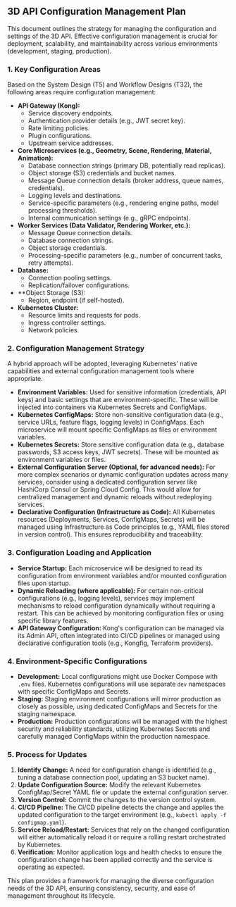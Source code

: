 ## 3D API Configuration Management Plan

This document outlines the strategy for managing the configuration and settings of the 3D API. Effective configuration management is crucial for deployment, scalability, and maintainability across various environments (development, staging, production).

### 1. Key Configuration Areas

Based on the System Design (T5) and Workflow Designs (T32), the following areas require configuration management:

*   **API Gateway (Kong):**
    *   Service discovery endpoints.
    *   Authentication provider details (e.g., JWT secret key).
    *   Rate limiting policies.
    *   Plugin configurations.
    *   Upstream service addresses.
*   **Core Microservices (e.g., Geometry, Scene, Rendering, Material, Animation):**
    *   Database connection strings (primary DB, potentially read replicas).
    *   Object storage (S3) credentials and bucket names.
    *   Message Queue connection details (broker address, queue names, credentials).
    *   Logging levels and destinations.
    *   Service-specific parameters (e.g., rendering engine paths, model processing thresholds).
    *   Internal communication settings (e.g., gRPC endpoints).
*   **Worker Services (Data Validator, Rendering Worker, etc.):**
    *   Message Queue connection details.
    *   Database connection strings.
    *   Object storage credentials.
    *   Processing-specific parameters (e.g., number of concurrent tasks, retry attempts).
*   **Database:**
    *   Connection pooling settings.
    *   Replication/failover configurations.
*   **Object Storage (S3):
    *   Region, endpoint (if self-hosted).
*   **Kubernetes Cluster:**
    *   Resource limits and requests for pods.
    *   Ingress controller settings.
    *   Network policies.

### 2. Configuration Management Strategy

A hybrid approach will be adopted, leveraging Kubernetes' native capabilities and external configuration management tools where appropriate.

*   **Environment Variables:** Used for sensitive information (credentials, API keys) and basic settings that are environment-specific. These will be injected into containers via Kubernetes Secrets and ConfigMaps.
*   **Kubernetes ConfigMaps:** Store non-sensitive configuration data (e.g., service URLs, feature flags, logging levels) in ConfigMaps. Each microservice will mount specific ConfigMaps as files or environment variables.
*   **Kubernetes Secrets:** Store sensitive configuration data (e.g., database passwords, S3 access keys, JWT secrets). These will be mounted as environment variables or files.
*   **External Configuration Server (Optional, for advanced needs):** For more complex scenarios or dynamic configuration updates across many services, consider using a dedicated configuration server like HashiCorp Consul or Spring Cloud Config. This would allow for centralized management and dynamic reloads without redeploying services.
*   **Declarative Configuration (Infrastructure as Code):** All Kubernetes resources (Deployments, Services, ConfigMaps, Secrets) will be managed using Infrastructure as Code principles (e.g., YAML files stored in version control). This ensures reproducibility and traceability.

### 3. Configuration Loading and Application

*   **Service Startup:** Each microservice will be designed to read its configuration from environment variables and/or mounted configuration files upon startup.
*   **Dynamic Reloading (where applicable):** For certain non-critical configurations (e.g., logging levels), services may implement mechanisms to reload configuration dynamically without requiring a restart. This can be achieved by monitoring configuration files or using specific library features.
*   **API Gateway Configuration:** Kong's configuration can be managed via its Admin API, often integrated into CI/CD pipelines or managed using declarative configuration tools (e.g., Kongfig, Terraform providers).

### 4. Environment-Specific Configurations

*   **Development:** Local configurations might use Docker Compose with `.env` files. Kubernetes configurations will use separate `dev` namespaces with specific ConfigMaps and Secrets.
*   **Staging:** Staging environment configurations will mirror production as closely as possible, using dedicated ConfigMaps and Secrets for the staging namespace.
*   **Production:** Production configurations will be managed with the highest security and reliability standards, utilizing Kubernetes Secrets and carefully managed ConfigMaps within the production namespace.

### 5. Process for Updates

1.  **Identify Change:** A need for configuration change is identified (e.g., tuning a database connection pool, updating an S3 bucket name).
2.  **Update Configuration Source:** Modify the relevant Kubernetes ConfigMap/Secret YAML file or update the external configuration server.
3.  **Version Control:** Commit the changes to the version control system.
4.  **CI/CD Pipeline:** The CI/CD pipeline detects the change and applies the updated configuration to the target environment (e.g., `kubectl apply -f configmap.yaml`).
5.  **Service Reload/Restart:** Services that rely on the changed configuration will either automatically reload it or require a rolling restart orchestrated by Kubernetes.
6.  **Verification:** Monitor application logs and health checks to ensure the configuration change has been applied correctly and the service is operating as expected.

This plan provides a framework for managing the diverse configuration needs of the 3D API, ensuring consistency, security, and ease of management throughout its lifecycle.
